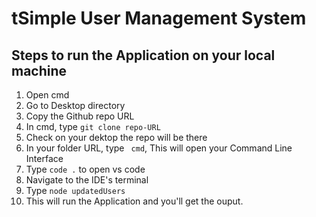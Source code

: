 # tSimple User Management System

## Steps to run the Application on your local machine

1. Open cmd
2. Go to Desktop directory
3. Copy the Github repo URL
4. In cmd, type ``` git clone repo-URL ```
5. Check on your dektop the repo will be there 
6. In your folder URL, type ``` cmd```, This will open your Command Line Interface
7. Type ```code .``` to open vs code 
8. Navigate to the IDE's terminal
9. Type ```node updatedUsers``` 
10. This will run the Application and you'll get the ouput. 
